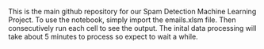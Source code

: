 This is the main github repository for our Spam Detection Machine Learning Project. To use the notebook, simply import the emails.xlsm file. Then consecutively run each cell to see the output. The inital data processing will take about 5 minutes to process so expect to wait a while.
